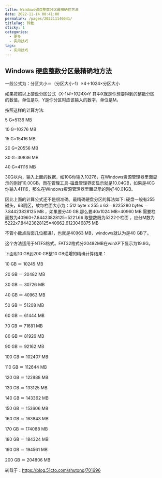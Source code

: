 ```yaml
---
title: Windows磁盘整数分区最精确的方法
date: 2022-11-14 00:41:00
permalink: /pages/202211140041/
titleTag: 转载
sticky: 1
categories:
  - 更多
  - 实用技巧
tags:
  - 实用技巧
---
```


## Windows 硬盘整数分区最精确地方法

一般公式为：分区大小＝（分区大小-1）×4＋1024×分区大小

如果按照以上硬盘分区公式（X-1)*4+1024*X=Y 其中X就是你想要得到的整数分区的数值，单位是G，Y是你分区时应该输入的数字，单位是M。

按照这样的计算方法:

5 G=5136 MB

10 G=10276 MB

15 G=15416 MB

20 G=20556 MB

30 G=30836 MB

40 G=41116 MB

30G以内，输入上面的数据，如10G你输入10276，在Windows资源管理器里面显示的刚好10.00GB，而在管理工具-磁盘管理界面显示就是10.04GB，如果是40G你输入41116，那么在Windows资源管理器里面显示的刚好40.01GB。

因此上面的计算公式还不是很准确。最精确硬盘分区的算法如下: 硬盘一般有255磁头，63扇区，故每柱面大小为：512 byte x 255 x 63＝8225280 bytes ＝7.84423828125 MB ，如果要分40 GB,那么要40x1024 MB=40960 MB 需要柱面数为40960÷7.84423828125=5221.66 取整数既为5222个柱面 ，应分M数为5222x7.84423828125=40962.6123046875 MB

不管小数点后面几位都进1，也就是40963 MB，windows就认为是40 GB了。

这个方法适用于NTFS格式。FAT32格式分20482MB在winXP下显示为19.9G。

下面附10 GB到200 GB整10 GB递增的精确计算结果：

10 GB ＝ 10245 MB

20 GB ＝ 20482 MB

30 GB ＝ 30726 MB

40 GB ＝ 40963 MB

50 GB ＝ 51208 MB

60 GB ＝ 61444 MB

70 GB ＝ 71681 MB

80 GB ＝ 81926 MB

90 GB ＝ 92162 MB

100 GB ＝ 102407 MB

110 GB ＝ 112644 MB

120 GB ＝ 122888 MB

130 GB ＝ 133125 MB

140 GB ＝ 143362 MB

150 GB ＝ 153606 MB

160 GB ＝ 163843 MB

170 GB ＝ 174088 MB

180 GB ＝ 184324 MB

190 GB ＝ 194561 MB

200 GB ＝ 204806 MB

转载于：https://blog.51cto.com/shutong/701696